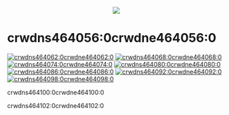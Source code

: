 <p align="center"><img src="crwdns464054:0crwdne464054:0"></p>

# crwdns464056:0crwdne464056:0

[![crwdns464062:0crwdne464062:0](crwdns464060:0crwdne464060:0)](crwdns464058:0crwdne464058:0) [![crwdns464068:0crwdne464068:0](crwdns464066:0crwdne464066:0)](crwdns464064:0crwdne464064:0) [![crwdns464074:0crwdne464074:0](crwdns464072:0crwdne464072:0)](crwdns464070:0crwdne464070:0) [![crwdns464080:0crwdne464080:0](crwdns464078:0crwdne464078:0)](crwdns464076:0crwdne464076:0) [![crwdns464086:0crwdne464086:0](crwdns464084:0crwdne464084:0)](crwdns464082:0crwdne464082:0) [![crwdns464092:0crwdne464092:0](crwdns464090:0crwdne464090:0)](crwdns464088:0crwdne464088:0) [![crwdns464098:0crwdne464098:0](crwdns464096:0%20Ccrwdne464096:0)](crwdns464094:0crwdne464094:0)

crwdns464100:0crwdne464100:0

crwdns464102:0crwdne464102:0
